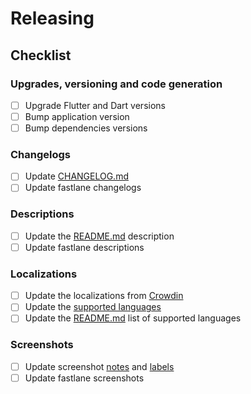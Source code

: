 # Releasing

## Checklist

### Upgrades, versioning and code generation

- [ ] Upgrade Flutter and Dart versions
- [ ] Bump application version
- [ ] Bump dependencies versions

### Changelogs

- [ ] Update [CHANGELOG.md](CHANGELOG.md)
- [ ] Update fastlane changelogs

### Descriptions

- [ ] Update the [README.md](README.md) description
- [ ] Update fastlane descriptions

### Localizations

- [ ] Update the localizations from [Crowdin](https://crowdin.com/project/localmaterialnotes)
- [ ] Update the [supported languages](lib/common/enums/supported_language.dart)
- [ ] Update the [README.md](README.md) list of supported languages

### Screenshots

- [ ] Update screenshot [notes](lib/common/constants/notes.dart) and [labels](lib/common/constants/labels.dart)
- [ ] Update fastlane screenshots
